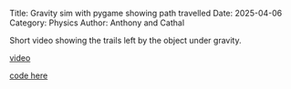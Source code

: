 Title: Gravity sim with pygame showing path travelled
Date: 2025-04-06 
Category: Physics
Author: Anthony and Cathal

Short video showing the trails left by the object under gravity. 

[video](https://youtu.be/blg1XQLY1C8)

 [code here](https://github.com/anthonynolan/physics)